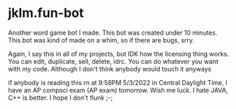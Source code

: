 # jklm.fun-bot

Another word game bot I made. This bot was created under 10 minutes.
This bot was kind of made on a whim, so if there are bugs, srry.

Again, I say this in all of my projects, but IDK how the licensing thing works.
You can edit, duplicate, sell, delete, idrc. You can do whatever you want with my code. 
Although I don't think anybody would touch it anyways

if anybody is reading this rn at 9:58PM 5/3/2022 in Central Daylight Time, I have an 
AP compsci exam (AP exam) tomorrow. Wish me luck. I hate JAVA, C++ is better. I hope I don't flunk
;-;
